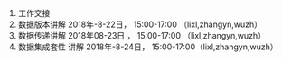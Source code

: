 1. 工作交接
2. 数据版本讲解  2018年-8-22日， 15:00-17:00 （lixl,zhangyn,wuzh）
3. 数据传递讲解  2018年08-23日 ， 15:00-17:00 （lixl,zhangyn,wuzh）
4. 数据集成套性 讲解 2018年-8-24日， 15:00-17:00（lixl,zhangyn,wuzh）
